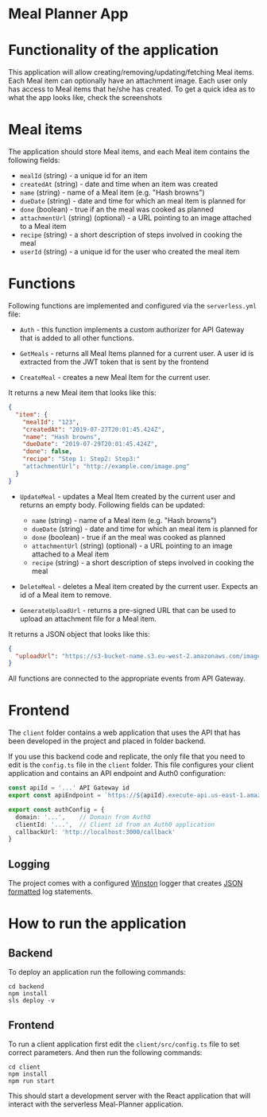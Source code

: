 # Meal Planner App


# Functionality of the application

This application will allow creating/removing/updating/fetching Meal items. Each Meal item can optionally have an attachment image. Each user only has access to Meal items that he/she has created. To get a quick idea as to what the app looks like, check the screenshots

# Meal items

The application should store Meal items, and each Meal item contains the following fields:

* `mealId` (string) - a unique id for an item
* `createdAt` (string) - date and time when an item was created
* `name` (string) - name of a Meal item (e.g. "Hash browns")
* `dueDate` (string) - date and time for which an meal item is planned for
* `done` (boolean) - true if an the meal was cooked as planned
* `attachmentUrl` (string) (optional) - a URL pointing to an image attached to a Meal item
* `recipe` (string) - a short description of steps involved in cooking the meal
*  `userId` (string) - a unique id for the user who created the meal item


# Functions 

Following functions are implemented and configured via the `serverless.yml` file:

* `Auth` - this function implements a custom authorizer for API Gateway that is added to all other functions.

* `GetMeals` - returns all Meal Items planned for a current user. A user id is extracted from the JWT token that is sent by the frontend

* `CreateMeal` - creates a new Meal Item for the current user. 

It returns a new Meal item that looks like this:

```json
{
  "item": {
    "mealId": "123",
    "createdAt": "2019-07-27T20:01:45.424Z",
    "name": "Hash browns",
    "dueDate": "2019-07-29T20:01:45.424Z",
    "done": false,
    "recipe": "Step 1: Step2: Step3:"
    "attachmentUrl": "http://example.com/image.png"
  }
}
```

* `UpdateMeal` - updates a Meal Item created by the current user and returns an empty body. Following fields can be updated:
  * `name` (string) - name of a Meal item (e.g. "Hash browns")
  * `dueDate` (string) - date and time for which an meal item is planned for
  * `done` (boolean) - true if an the meal was cooked as planned
  * `attachmentUrl` (string) (optional) - a URL pointing to an image attached to a Meal item
  * `recipe` (string) - a short description of steps involved in cooking the meal

* `DeleteMeal` - deletes a Meal item created by the current user. Expects an id of a Meal item to remove.


* `GenerateUploadUrl` - returns a pre-signed URL that can be used to upload an attachment file for a Meal item.

It returns a JSON object that looks like this:

```json
{
  "uploadUrl": "https://s3-bucket-name.s3.eu-west-2.amazonaws.com/image.png"
}
```

All functions are connected to the appropriate events from API Gateway.



# Frontend

The `client` folder contains a web application that uses the API that has been developed in the project and placed in folder backend.

If you use this backend code and replicate, the only file that you need to edit is the `config.ts` file in the `client` folder. This file configures your client application and contains an API endpoint and Auth0 configuration:

```ts
const apiId = '...' API Gateway id
export const apiEndpoint = `https://${apiId}.execute-api.us-east-1.amazonaws.com/dev`

export const authConfig = {
  domain: '...',    // Domain from Auth0
  clientId: '...',  // Client id from an Auth0 application
  callbackUrl: 'http://localhost:3000/callback'
}
```

## Logging

The project comes with a configured [Winston](https://github.com/winstonjs/winston) logger that creates [JSON formatted](https://stackify.com/what-is-structured-logging-and-why-developers-need-it/) log statements. 



# How to run the application

## Backend

To deploy an application run the following commands:

```
cd backend
npm install
sls deploy -v
```

## Frontend

To run a client application first edit the `client/src/config.ts` file to set correct parameters. And then run the following commands:

```
cd client
npm install
npm run start
```

This should start a development server with the React application that will interact with the serverless Meal-Planner application.

